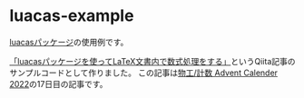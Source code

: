 # luacas-example

[luacasパッケージ](https://ctan.org/pkg/luacas)の使用例です。

[「luacasパッケージを使ってLaTeX文書内で数式処理をする」](https://qiita.com/acai_berry0805/private/0dc4127851869b01f46a)というQiita記事のサンプルコードとして作りました。
この記事は[物工/計数 Advent Calender 2022](https://adventar.org/calendars/7701)の17日目の記事です。
